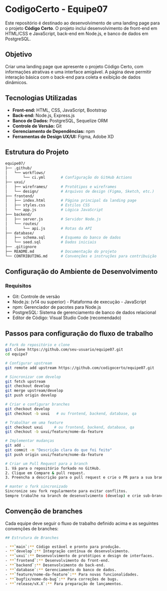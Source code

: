 # CodigoCerto - Equipe07

Este repositório é destinado ao desenvolvimento de uma landing page para o projeto **Código Certo**. O projeto inclui desenvolvimento de front-end em HTML/CSS e JavaScript, back-end em Node.js, e banco de dados em PostgreSQL.

## Objetivo

Criar uma landing page que apresente o projeto Código Certo, com informações atrativas e uma interface amigável. A página deve permitir interação básica com o back-end para coleta e exibição de dados dinâmicos.

## Tecnologias Utilizadas

- **Front-end:** HTML, CSS, JavaScript, Bootstrap
- **Back-end:** Node.js, Express.js
- **Banco de Dados:** PostgreSQL, Sequelize ORM
- **Controle de Versão:** Git
- **Gerenciamento de Dependências:** npm
- **Ferramentas de Design UX/UI:** Figma, Adobe XD

## Estrutura do Projeto

```bash
equipe07/
├── .github/
│   └── workflows/
│       └── ci.yml       # Configuração do GitHub Actions
├── uxui/
│   ├── wireframes/      # Protótipos e wireframes
│   └── design/          # Arquivos de design (Figma, Sketch, etc.)
├── frontend/
│   ├── index.html       # Página principal da landing page
│   ├── styles.css       # Estilos CSS
│   └── app.js           # Lógica JavaScript
├── backend/
│   ├── server.js        # Servidor Node.js
│   └── routes/
│       └── api.js       # Rotas da API
├── database/
│   ├── schema.sql       # Esquema do banco de dados
│   └── seed.sql         # Dados iniciais
├── .gitignore
├── README.md            # Documentação do projeto
└── CONTRIBUTING.md      # Convenções e instruções para contribuição
```
## Configuração do Ambiente de Desenvolvimento
### Requisitos
- Git: Controle de versão
- Node.js: (v14 ou superior) - Plataforma de execução - JavaScript
- npm: Gerenciador de pacotes para Node.js
- PostgreSQL: Sistema de gerenciamento de banco de dados relacional
- Editor de Código: Visual Studio Code (recomendado)
## Passos para configuração do fluxo de trabalho
```bash
# Fork do repositório e clone
git clone https://github.com/seu-usuario/equipe07.git
cd equipe7

# Configurar upstream
git remote add upstream https://github.com/codigocerto/equipe07.git

# Sincronizar com develop
git fetch upstream
git checkout develop
git merge upstream/develop
git push origin develop

# Criar e configurar branches
git checkout develop
git checkout -b uxui   # ou frontend, backend, database, qa

# Trabalhar em uma feature
git checkout uxui     # ou frontend, backend, database, qa
git checkout -b uxui/feature/nome-da-feature

# Implementar mudanças
git add .
git commit -m "Descrição clara do que foi feito"
git push origin uxui/feature/nome-da-feature

# Criar um Pull Request para a branch
1. Vá para o repositório forkado no GitHub.
2. Clique em Compare & pull request.
3. Preencha a descrição para o pull request e crie o PR para a sua branch (frontend, backend, database ...) no repositório principal.

# manter o fork sincronizado
Sincronize seu fork regularmente para evitar conflitos.
Sempre trabalhe na branch de desenvolvimento (develop) e crie sub-branches para features específicas.
```
## Convenção de branches
Cada equipe deve seguir o fluxo de trabalho definido acima e as seguintes convenções de branches:

```bash
## Estrutura de Branches

- **`main`:** Código estável e pronto para produção.
- **`develop`:** Integração contínua de desenvolvimento.
- **`uxui`:** Desenvolvimento de protótipos e design de interfaces.
- **`frontend`:** Desenvolvimento do front-end.
- **`backend`:** Desenvolvimento do back-end.
- **`database`:** Gerenciamento do banco de dados.
- **`feature/nome-da-feature`:** Para novas funcionalidades.
- **`bugfix/nome-do-bug`:** Para correções de bugs.
- **`release/vX.X`:** Para preparação de lançamentos.

